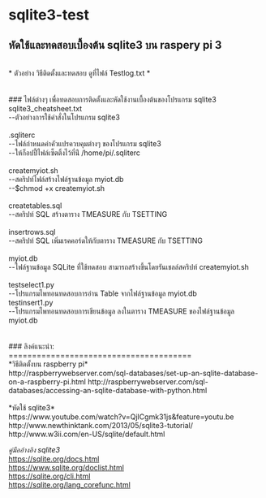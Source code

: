 # sqlite3-test
## หัดใช้และทดสอบเบื้องต้น sqlite3 บน raspery pi 3 <br>
<br>
* ตัวอย่าง วิธีติดตั้งและทดสอบ ดูที่ไฟล์ Testlog.txt *<br>
<br>
<br>
### ไฟล์ต่างๆ เพื่อทดสอบการติดตั้งและหัดใช้งานเบื้องต้นของโปรแกรม sqlite3<br>
sqlite3_cheatsheet.txt<br>
--ตัวอย่างการใช้คำสั่งในโปรแกรม sqlite3<br>
<br>
.sqliterc<br>
--ไฟล์กำหนดค่าคัวแปรควบคุมต่างๆ ของโปรแกรม sqlite3 <br>
--ให้ก็อปปี้ไฟล์เซ็ตติ้งไว้ที่น่ี /home/pi/.sqliterc<br>  
<br>
createmyiot.sh<br>
--สคริปท์ไฟล์สร้างไฟล์ฐานข้อมูล myiot.db  <br>
--$chmod +x createmyiot.sh  <br>
<br>
createtables.sql<br> 
--สคริปท์ SQL สร้างตาราง TMEASURE กับ TSETTING<br>
<br>
insertrows.sql<br>
--สคริปท์ SQL เพิ่มเรคคอร์ดให้กับตาราง TMEASURE กับ TSETTING<br>
<br>
myiot.db <br>
--ไฟล์ฐานข้อมูล SQLite ที่ใช้ทดสอบ สามารถสร้างขึ้นโดยรันเชลล์สคริปท์ createmyiot.sh<br>
<br>
testselect1.py<br>  
--โปรแกรมไพทอนทดสอบการอ่าน Table จากไฟล์ฐานข้อมูล myiot.db<br>
testinsert1.py<br>
--โปรแกรมไพทอนทดสอบการเขียนข้อมูล ลงในตาราง TMEASURE ของไฟล์ฐานข้อมูล myiot.db<br>
<br>
<br>
### ลิงค์แนะนำ:<br>
=======================================<br>
*วิธีติดตั้งบน raspberry pi*<br>
http://raspberrywebserver.com/sql-databases/set-up-an-sqlite-database-on-a-raspberry-pi.html<brt>
http://raspberrywebserver.com/sql-databases/accessing-an-sqlite-database-with-python.html<br>
<br>
*หัดใช้ sqlite3*<br>
https://www.youtube.com/watch?v=QjICgmk31js&feature=youtu.be<br>
http://www.newthinktank.com/2013/05/sqlite3-tutorial/<br>
http://www.w3ii.com/en-US/sqlite/default.html<br>

*คู่มืออ้างอิง sqlite3*<br>
https://sqlite.org/docs.html<br>
https://www.sqlite.org/doclist.html <br>
https://sqlite.org/cli.html<br>
https://sqlite.org/lang_corefunc.html<br>

